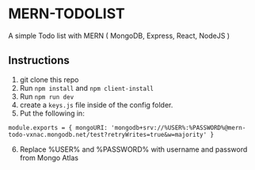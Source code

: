 # MERN-TODOLIST
A simple Todo list with MERN ( MongoDB, Express, React, NodeJS )

## Instructions

1. git clone this repo
2. Run `npm install` and `npm client-install`
3. Run `npm run dev`
4. create a `keys.js` file inside of the config folder.
5. Put the following in:

`module.exports = {
    mongoURI: 'mongodb+srv://%USER%:%PASSWORD%@mern-todo-vxnac.mongodb.net/test?retryWrites=true&w=majority'
}
`

6. Replace %USER% and %PASSWORD% with username and password from Mongo Atlas 
